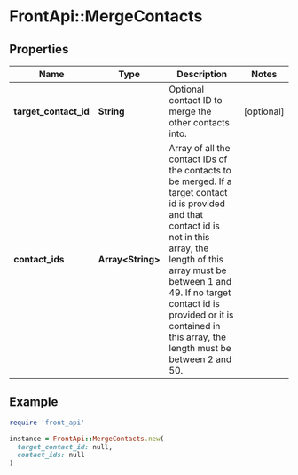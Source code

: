 # FrontApi::MergeContacts

## Properties

| Name | Type | Description | Notes |
| ---- | ---- | ----------- | ----- |
| **target_contact_id** | **String** | Optional contact ID to merge the other contacts into. | [optional] |
| **contact_ids** | **Array&lt;String&gt;** | Array of all the contact IDs of the contacts to be merged.  If a target contact id is provided and that contact id is not in this array, the length of this array must be between 1 and 49.  If no target contact id is provided or it is contained in this array, the length must be between 2 and 50. |  |

## Example

```ruby
require 'front_api'

instance = FrontApi::MergeContacts.new(
  target_contact_id: null,
  contact_ids: null
)
```

